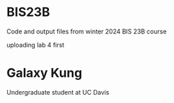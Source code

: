 # BIS23B
Code and output files from winter 2024 BIS 23B course 

uploading lab 4 first

# Galaxy Kung
Undergraduate student at UC Davis 
